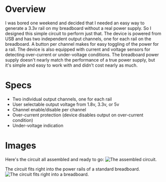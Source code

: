 # Overview
I was bored one weekend and decided that I needed an easy way to generate a 3.3v rail on my breadboard without a real power supply.
So I designed this simple circuit to perform just that. The device is powered from USB and has two independent output channels, one for 
each rail on the breadboard. A button per channel makes for easy toggling of the power for a rail. The device is also equipped with
current and voltage sensors for detecting over-current or under-voltage conditions. The breadboard power supply doesn't nearly
match the performance of a true power supply, but it's simple and easy to work with and didn't cost nearly as much. 

# Specs
* Two individual output channels, one for each rail
* User selectable output voltage from 1.8v, 3.3v, or 5v
* Channel enable/disable per channel
* Over-current protection (device disables output on over-current condition)
* Under-voltage indication

# Images
Here's the circuit all assembled and ready to go:
![The assembled circuit.](https://imgur.com/kgjNZM0.jpg)

The circuit fits right into the power rails of a standard breadboard.
![The circuit fits right into a breadboard.](https://imgur.com/ptQ6XpQ.jpg)
